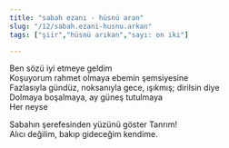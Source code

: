 ```yaml
---
title: "sabah ezanı - hüsnü aran"
slug: "/12/sabah.ezani-husnu.arkan"
tags: ["şiir","hüsnü arıkan","sayı: on iki"]

---
```

Ben sözü iyi etmeye geldim    
Koşuyorum rahmet olmaya ebemin şemsiyesine  
Fazlasıyla gündüz, noksanıyla gece, ışıkmış; dirilsin diye  
Dolmaya boşalmaya, ay güneş tutulmaya  
Her neyse

Sabahın şerefesinden yüzünü göster Tanrım!  
Alıcı değilim, bakıp gideceğim kendime.
